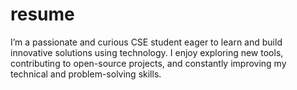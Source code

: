 # resume
I’m a passionate and curious CSE student eager to learn and build innovative solutions using technology. I enjoy exploring new tools, contributing to open-source projects, and constantly improving my technical and problem-solving skills.
